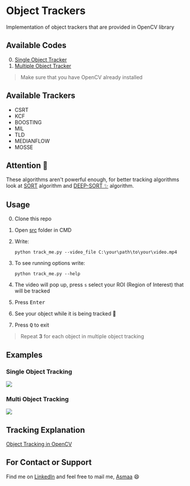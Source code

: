# Object Trackers
Implementation of object trackers that are provided in OpenCV library

## Available Codes
0. [Single Object Tracker](/src/track_me.py)
0. [Multiple Object Tracker](/src/track_us.py)
 
> Make sure that you have OpenCV already installed

## Available Trackers
* CSRT
* KCF
* BOOSTING
* MIL
* TLD
* MEDIANFLOW
* MOSSE

## Attention 🚧
These algorithms aren't powerful enough, for better tracking algorithms look at [SORT](https://github.com/abewley/sort) algorithm and [DEEP-SORT ✨](https://github.com/nwojke/deep_sort) algorithm.

## Usage
0. Clone this repo
0. Open [src](/src) folder in CMD
0. Write:
   
    `python track_me.py --video_file C:\your\path\to\your\video.mp4`

0. To see running options write:
   
   `python track_me.py --help`

0. The video will pop up, press `s` select your ROI (Region of Interest) that will be tracked
0. Press <kbd>Enter</kbd>
0. See your object while it is being tracked 🤗
0. Press <kbd>Q</kbd> to exit  

> Repeat **3** for each object in multiple object tracking

## Examples

### Single Object Tracking
![](./res/single_output.gif)


### Multi Object Tracking
![](./res/multi_output.gif)


## Tracking Explanation
[Object Tracking in OpenCV](https://ehsangazar.com/object-tracking-with-opencv-fd18ccdd7369)

## For Contact or Support
Find me on [LinkedIn](https://www.linkedin.com/in/asmaa-mirkhan/) and feel free to mail me, [Asmaa](mailto:asmaamirkhan.am@gmail.com) 😄
